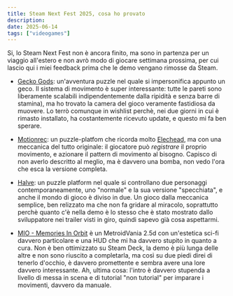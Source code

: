 ```yaml
---
title: Steam Next Fest 2025, cosa ho provato
description:
date: 2025-06-14
tags: ["videogames"]
---
```


Si, lo Steam Next Fest non è ancora finito, ma sono in partenza per un viaggio all'estero e non avrò modo di giocare settimana prossima, per cui lascio qui i miei feedback prima che le demo vengano rimosse da Steam.

- [Gecko Gods](https://store.steampowered.com/app/3793150/Gecko_Gods_Demo/): un'avventura puzzle nel quale si impersonifica appunto un geco. Il sistema di movimento è super interessante: tutte le pareti sono liberamente scalabili indipendentemente dalla ripidità e senza barre di stamina), ma ho trovato la camera del gioco veramente fastidiosa da muovere. Lo terrò comunque in wishlist perchè, nei due giorni in cui è rimasto installato, ha costantemente ricevuto update, e questo mi fa ben sperare.

- [Motionrec](https://store.steampowered.com/app/2602230/MotionRec/): un puzzle-platfom che ricorda molto [Elechead](https://store.steampowered.com/app/1456880/ElecHead/), ma con una meccanica del tutto originale: il giocatore può *registrare* il proprio movimento, e azionare il pattern di movimento al bisogno. Capisco di non averlo descritto al meglio, ma è davvero una bomba, non vedo l'ora che esca la versione completa.

- [Halve](https://store.steampowered.com/app/2391460/Halve_Demo/): un puzzle platform nel quale si controllano due personaggi contemporaneamente, uno "normale" e la sua versione "specchiata", e anche il mondo di gioco è diviso in due. Un gioco dalla meccanica semplice, ben relizzato ma che non fa gridare al miracolo, soprattutto perchè quanto c'è nella demo è lo stesso che è stato mostrato dallo sviluppatore nei trailer visti in giro, quindi sapevo già cosa aspettarmi.

- [MIO - Memories In Orbit](https://store.steampowered.com/app/3496520/MIO_Memories_in_Orbit_Demo/) è un MetroidVania 2.5d con un'estetica sci-fi davvero particolare e una HUD che mi ha davvero stupito in quanto a cura. Non è ben ottimizzato su Steam Deck, la demo è più lunga delle altre e non sono riuscito a completarla, ma così su due piedi direi di tenerlo d'occhio, è davvero promettente e sembra avere una lore davvero interessante. Ah, ultima cosa: l'intro è davvero stupenda a livello di messa in scena e di tutorial "non tutorial" per imparare i movimenti, davvero da manuale.
